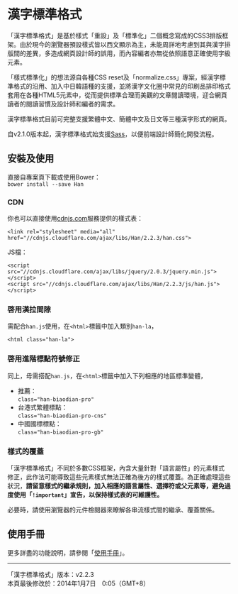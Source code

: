漢字標準格式
==========


「漢字標準格式」是基於樣式「重設」及「標準化」二個概念寫成的CSS3排版框架。由於現今的瀏覽器預設樣式皆以西文顯示為主，未能周詳地考慮到其與漢字排版間的差異，多造成網頁設計師的誤用，而內容編者亦無從依照語意正確使用字級元素。

「樣式標準化」的想法源自各種CSS reset及「normalize.css」專案，經漢字標準格式的沿用、加入中日韓語種的支援，並將漢字文化圈中常見的印刷品排印格式套用在各種HTML5元素中，從而提供標準合理而美觀的文章閱讀環境，迎合網頁讀者的閱讀習慣及設計師和編者的需求。

漢字標準格式目前可完整支援繁體中文、簡體中文及日文等三種漢字形式的網頁。

自v2.1.0版本起，漢字標準格式始支援[Sass]，以便前端設計師簡化開發流程。

[Sass]: http://sass-lang.com



安裝及使用
--------

直接自專案頁下載或使用Bower：  
`bower install --save Han`


### CDN

你也可以直接使用[cdnjs.com][cdn]服務提供的樣式表：

[cdn]: //cdnjs.com

	<link rel="stylesheet" media="all" href="//cdnjs.cloudflare.com/ajax/libs/Han/2.2.3/han.css">


JS檔：

	<script src="//cdnjs.cloudflare.com/ajax/libs/jquery/2.0.3/jquery.min.js"></script>
	<script src="//cdnjs.cloudflare.com/ajax/libs/Han/2.2.3/js/han.js"></script>

### 啓用漢拉間隙
需配合`han.js`使用，在`<html>`標籤中加入類別`han-la`，
	
	<html class="han-la">


### 啓用進階標點符號修正
同上，毋需搭配`han.js`，在`<html>`標籤中加入下列相應的地區標準變體，

* 推薦：  
    `class="han-biaodian-pro"`
* 台港式繁體標點：  
	`class="han-biaodian-pro-cns"`
* 中國國標標點：  
	`class="han-biaodian-pro-gb"`

### 樣式的覆蓋
「漢字標準格式」不同於多數CSS框架，內含大量針對「語言屬性」的元素樣式修正，此作法可能導致這些元素樣式無法正確為後方的樣式覆蓋。為正確處理這些狀況，**請留意樣式的繼承規則，加入相應的語言屬性、選擇符或父元素等，避免過度使用「`!important`」宣告，以保持樣式表的可維護性。**

必要時，請使用瀏覽器的元件檢閱器來瞭解各串流樣式間的繼承、覆蓋關係。

使用手冊
-------

更多詳盡的功能說明，請參閱「[使用手冊][manual]」。

[manual]: //css.hanzi.co/manual


* * *

「漢字標準格式」版本：v2.2.3   
本頁最後修改於：2014年1月7日　0:05（GMT+8）



















